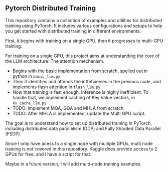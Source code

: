 ## Pytorch Distributed Training

This repository contains a collection of examples and utilities for distributed training using PyTorch. It includes various configurations and setups to help you get started with distributed training in different environments.

First, it begins with training on a single GPU, then it progresses to multi-GPU training.

For training on a single GPU, this project aims at understanding the core of the LLM architecture: The attention mechanism.
  - Begins with the basic implementation from scratch, spelled out in python in `basic_llm.py`
  - Then it identifies and attends the inffefcienies in the previous code, and implements flash attention in `flash_llm.py`
  - Now that training is fast enough, Inference is highly inefficient. To handle that, we implement caching of Key Value vectors, in `kv_cache_llm.py`
  - TODO: implement MQA, GQA and MHLA from scratch.
  - TODO: After MHLA is implemented, update the Multi GPU script.

The goal is to understand how to set up distributed training in PyTorch, including distributed data parallelism (DDP) and Fully Sharded Data Parallel (FSDP).

Since I only have acess to a single node with multiple GPUs, multi node training is not covered in this repository.
Kaggle does provide access to 2 GPUs for free, and i have a script for that.

Maybe in a future version, I will add multi-node training examples.
